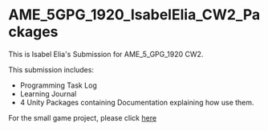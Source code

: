 # AME_5GPG_1920_IsabelElia_CW2_Packages

This is Isabel Elia's Submission for AME_5_GPG_1920 CW2. 

This submission includes:

* Programming Task Log
* Learning Journal
* 4 Unity Packages containing Documentation explaining how use them.

For the small game project, please click [here](https://github.com/ie2990/SmallGameProject)
